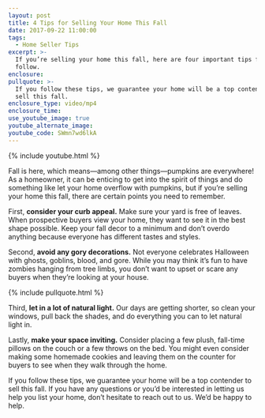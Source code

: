 ```yaml
---
layout: post
title: 4 Tips for Selling Your Home This Fall
date: 2017-09-22 11:00:00
tags:
  - Home Seller Tips
excerpt: >-
  If you’re selling your home this fall, here are four important tips for you to
  follow.
enclosure:
pullquote: >-
  If you follow these tips, we guarantee your home will be a top contender to
  sell this fall.
enclosure_type: video/mp4
enclosure_time:
use_youtube_image: true
youtube_alternate_image:
youtube_code: SWmn7wd6lkA
---
```



{% include youtube.html %}

Fall is here, which means—among other things—pumpkins are everywhere! As a homeowner, it can be enticing to get into the spirit of things and do something like let your home overflow with pumpkins, but if you’re selling your home this fall, there are certain points you need to remember.

First, **consider your curb appeal.** Make sure your yard is free of leaves. When prospective buyers view your home, they want to see it in the best shape possible. Keep your fall decor to a minimum and don’t overdo anything because everyone has different tastes and styles.

Second, **avoid any gory decorations.** Not everyone celebrates Halloween with ghosts, goblins, blood, and gore. While you may think it’s fun to have zombies hanging from tree limbs, you don’t want to upset or scare any buyers when they’re looking at your house.

{% include pullquote.html %}

Third, **let in a lot of natural light.** Our days are getting shorter, so clean your windows, pull back the shades, and do everything you can to let natural light in.

Lastly, **make your space inviting.** Consider placing a few plush, fall-time pillows on the couch or a few throws on the bed. You might even consider making some homemade cookies and leaving them on the counter for buyers to see when they walk through the home.

If you follow these tips, we guarantee your home will be a top contender to sell this fall. If you have any questions or you’d be interested in letting us help you list your home, don’t hesitate to reach out to us. We’d be happy to help.